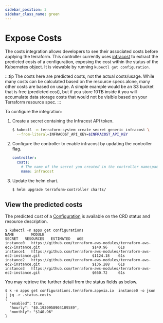```yaml
---
sidebar_position: 3
sidebar_class_name: green
---
```

# Expose Costs

The costs integration allows developers to see their associated costs before applying the terraform. This controller currently uses [infracost](https://infracost.io) to extract the predicted costs of a configuration, exposing the cost within the status of the Kubernetes object. It is viewable by running `kubectl get configuration`.

:::tip
The costs here are predicted costs, not the actual costs/usage. While many costs can be calculated based on the resource specs alone, many other costs are based on usage. A simple example would be an S3 bucket that is free (predicted cost), but if you store 10TB inside it you will accumulate data storage costs that would not be visible based on your Terraform resource spec.
:::

To configure the integration:

1. Create a secret containing the Infracost API token.
    ```bash
    $ kubectl -n terraform-system create secret generic infracost \
      --from-literal=INFRACOST_API_KEY=$INFRACOST_API_KEY
    ```

2. Configure the controller to enable infracost by updating the controller flag.
    ```yaml
    controller:
      costs:
        # The name of the secret you created in the controller namespace above
        name: infracost
    ```

3. Update the helm chart.
    ```bash
    $ helm upgrade terraform-controller charts/
    ```

## View the predicted costs

The predicted cost of a [Configuration](docs/reference/configurations.terraform.appvia.io.md) is available on the CRD status and resource description.

```shell
$ kubectl -n apps get configurations
NAME        MODULE                                                                    SECRET   RESOURCES   ESTIMATED   AGE
instance0   https://github.com/terraform-aws-modules/terraform-aws-ec2-instance.git                        $140.96     61s
instance1   https://github.com/terraform-aws-modules/terraform-aws-ec2-instance.git                        $1124.18    61s
instance2   https://github.com/terraform-aws-modules/terraform-aws-ec2-instance.git                        $136.288    61s
instance3   https://github.com/terraform-aws-modules/terraform-aws-ec2-instance.git                        $660.72     61s
```

You may retrieve the further detail from the status fields as below.

```shell
$ k -n apps get configurations.terraform.appvia.io  instance0 -o json | jq -r .status.costs
{
  "enabled": true,
  "hourly": "$0.1930958904109589",
  "monthly": "$140.96"
}
```
